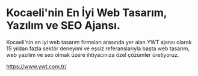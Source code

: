 # Kocaeli'nin En İyi Web Tasarım, Yazılım ve SEO Ajansı.

Kocaeli’nin en iyi web tasarım firmaları arasında yer alan YWT ajansı olarak 15 yıldan fazla sektör deneyimi ve eşsiz referanslarıyla başta web tasarım, web yazılım ve seo olmak üzere ihtiyacınıza özel çözümler üretiyoruz.

https://www.ywt.com.tr/

